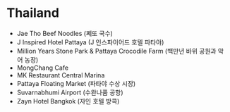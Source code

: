 # Thailand
* Jae Tho Beef Noodles (쩨또 국수)
* J Inspired Hotel Pattaya (J 인스파이어드 호텔 파타야)
* Million Years Stone Park & Pattaya Crocodile Farm (백만년 바위 공원과 악어 농장)
* MongChang Cafe
* MK Restaurant Central Marina
* Pattaya Floating Market (파타야 수상 시장)
* Suvarnabhumi Airport (수완나품 공항)
* Zayn Hotel Bangkok (자인 호텔 방콕)
